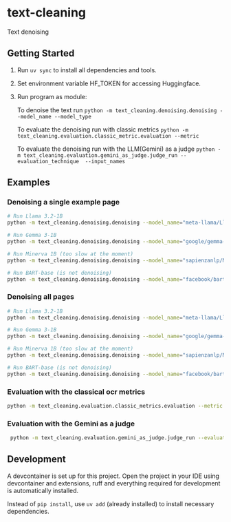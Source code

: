 # text-cleaning
Text denoising

## Getting Started
1. Run `uv sync` to install all dependencies and tools.
2. Set environment variable HF_TOKEN for accessing Huggingface.
3. Run program as module:

   To denoise the text run   `python -m text_cleaning.denoising.denoising --model_name --model_type`

   To evaluate the denoising run with classic metrics  `python -m text_cleaning.evaluation.classic_metric.evaluation --metric`
   
   To evaluate the denoising run with the LLM(Gemini) as a judge `python -m text_cleaning.evaluation.gemini_as_judge.judge_run --evaluation_technique  --input_names`
   
## Examples

### Denoising a single example page
```bash
# Run Llama 3.2-1B
python -m text_cleaning.denoising.denoising --model_name="meta-llama/Llama-3.2-1B-Instruct" --model_type="causal" --subset="[3,]"

# Run Gemma 3-1B
python -m text_cleaning.denoising.denoising --model_name="google/gemma-3-1b-it" --model_type="causal" --subset="[3,]"

# Run Minerva 1B (too slow at the moment)
python -m text_cleaning.denoising.denoising --model_name="sapienzanlp/Minerva-1B-base-v1.0" --model_type="causal" --subset="[3,]" 

# Run BART-base (is not denoising)
python -m text_cleaning.denoising.denoising --model_name="facebook/bart-base" --model_type="seq2seq" --subset="[3,]"
```

### Denoising all pages
```bash
# Run Llama 3.2-1B
python -m text_cleaning.denoising.denoising --model_name="meta-llama/Llama-3.2-1B-Instruct" --model_type="causal"

# Run Gemma 3-1B
python -m text_cleaning.denoising.denoising --model_name="google/gemma-3-1b-it" --model_type="causal"

# Run Minerva 1B (too slow at the moment)
python -m text_cleaning.denoising.denoising --model_name="sapienzanlp/Minerva-1B-base-v1.0" --model_type="causal"

# Run BART-base (is not denoising)
python -m text_cleaning.denoising.denoising --model_name="facebook/bart-base" --model_type="seq2seq"
```
### Evaluation with the classical ocr metrics

```bash
python -m text_cleaning.evaluation.classic_metrics.evaluation --metric "WER" --task "single"  
```

### Evaluation with the Gemini as a judge 

```bash
 python -m text_cleaning.evaluation.gemini_as_judge.judge_run --evaluation_technique "pairwise" --input_names "the_vampyre_ocr_denoised_google-gemma-3-1b-it.json" "the_vampyre_ocr_denoised_facebook-bart-base.json"
```

## Development
A devcontainer is set up for this project.
Open the project in your IDE using devcontainer and extensions, ruff and everything required for development is automatically installed.

Instead of `pip install`, use `uv add` (already installed) to install necessary dependencies.
